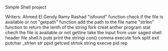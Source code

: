 Simple Shell project

Writers:
Ahmed El Gendy
Ramy Rashad
"isfound" function check if the file is available or not
"getpath" function add the path to the file name
"strlen" function to return the lenth of the string
fork creat anther program 
stat chech the file is available or not
getline take the input from user
saged shell
header file shell.h
puts print the stringi
con()
comma
execute
fork
split
exit
putchar
_strlen
str
ppid
getcwd
strtok
string
execve
pid
rep
